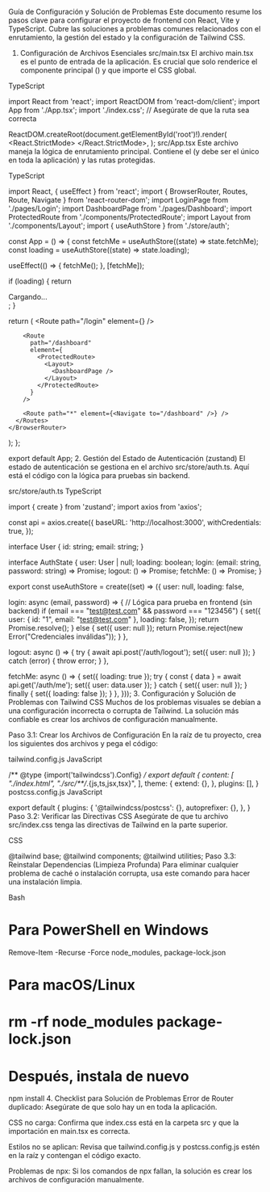 Guía de Configuración y Solución de Problemas
Este documento resume los pasos clave para configurar el proyecto de frontend con React, Vite y TypeScript. Cubre las soluciones a problemas comunes relacionados con el enrutamiento, la gestión del estado y la configuración de Tailwind CSS.

1. Configuración de Archivos Esenciales
src/main.tsx
El archivo main.tsx es el punto de entrada de la aplicación. Es crucial que solo renderice el componente principal (<App />) y que importe el CSS global.

TypeScript

import React from 'react';
import ReactDOM from 'react-dom/client';
import App from './App.tsx';
import './index.css'; // Asegúrate de que la ruta sea correcta

ReactDOM.createRoot(document.getElementById('root')!).render(
  <React.StrictMode>
    <App />
  </React.StrictMode>,
);
src/App.tsx
Este archivo maneja la lógica de enrutamiento principal. Contiene el <BrowserRouter> (y debe ser el único en toda la aplicación) y las rutas protegidas.

TypeScript

import React, { useEffect } from 'react';
import { BrowserRouter, Routes, Route, Navigate } from 'react-router-dom';
import LoginPage from './pages/Login';
import DashboardPage from './pages/Dashboard';
import ProtectedRoute from './components/ProtectedRoute';
import Layout from './components/Layout';
import { useAuthStore } from './store/auth';

const App = () => {
  const fetchMe = useAuthStore((state) => state.fetchMe);
  const loading = useAuthStore((state) => state.loading);

  useEffect(() => {
    fetchMe();
  }, [fetchMe]);

  if (loading) {
    return <div>Cargando...</div>;
  }

  return (
    <BrowserRouter>
      <Routes>
        <Route path="/login" element={<LoginPage />} />
        
        <Route
          path="/dashboard"
          element={
            <ProtectedRoute>
              <Layout>
                <DashboardPage />
              </Layout>
            </ProtectedRoute>
          }
        />

        <Route path="*" element={<Navigate to="/dashboard" />} />
      </Routes>
    </BrowserRouter>
  );
};

export default App;
2. Gestión del Estado de Autenticación (zustand)
El estado de autenticación se gestiona en el archivo src/store/auth.ts. Aquí está el código con la lógica para pruebas sin backend.

src/store/auth.ts
TypeScript

import { create } from 'zustand';
import axios from 'axios';

const api = axios.create({
  baseURL: 'http://localhost:3000',
  withCredentials: true,
});

interface User {
  id: string;
  email: string;
}

interface AuthState {
  user: User | null;
  loading: boolean;
  login: (email: string, password: string) => Promise<void>;
  logout: () => Promise<void>;
  fetchMe: () => Promise<void>;
}

export const useAuthStore = create<AuthState>((set) => ({
  user: null,
  loading: false,
  
  login: async (email, password) => {
    // Lógica para prueba en frontend (sin backend)
    if (email === "test@test.com" && password === "123456") {
      set({ 
        user: { id: "1", email: "test@test.com" },
        loading: false,
      });
      return Promise.resolve();
    } else {
      set({ user: null });
      return Promise.reject(new Error("Credenciales inválidas"));
    }
  },
  
  logout: async () => {
    try {
      await api.post('/auth/logout');
      set({ user: null });
    } catch (error) {
      throw error;
    }
  },
  
  fetchMe: async () => {
    set({ loading: true });
    try {
      const { data } = await api.get('/auth/me');
      set({ user: data.user });
    } catch {
      set({ user: null });
    } finally {
      set({ loading: false });
    }
  },
}));
3. Configuración y Solución de Problemas con Tailwind CSS
Muchos de los problemas visuales se debían a una configuración incorrecta o corrupta de Tailwind. La solución más confiable es crear los archivos de configuración manualmente.

Paso 3.1: Crear los Archivos de Configuración
En la raíz de tu proyecto, crea los siguientes dos archivos y pega el código:

tailwind.config.js
JavaScript

/** @type {import('tailwindcss').Config} */
export default {
  content: [
    "./index.html",
    "./src/**/*.{js,ts,jsx,tsx}",
  ],
  theme: {
    extend: {},
  },
  plugins: [],
}
postcss.config.js
JavaScript

export default {
  plugins: {
    '@tailwindcss/postcss': {},
    autoprefixer: {},
  },
}
Paso 3.2: Verificar las Directivas CSS
Asegúrate de que tu archivo src/index.css tenga las directivas de Tailwind en la parte superior.

CSS

@tailwind base;
@tailwind components;
@tailwind utilities;
Paso 3.3: Reinstalar Dependencias (Limpieza Profunda)
Para eliminar cualquier problema de caché o instalación corrupta, usa este comando para hacer una instalación limpia.

Bash

# Para PowerShell en Windows
Remove-Item -Recurse -Force node_modules, package-lock.json

# Para macOS/Linux
# rm -rf node_modules package-lock.json

# Después, instala de nuevo
npm install
4. Checklist para Solución de Problemas
Error de Router duplicado: Asegúrate de que solo hay un <BrowserRouter> en toda la aplicación.

CSS no carga: Confirma que index.css está en la carpeta src y que la importación en main.tsx es correcta.

Estilos no se aplican: Revisa que tailwind.config.js y postcss.config.js estén en la raíz y contengan el código exacto.

Problemas de npx: Si los comandos de npx fallan, la solución es crear los archivos de configuración manualmente.